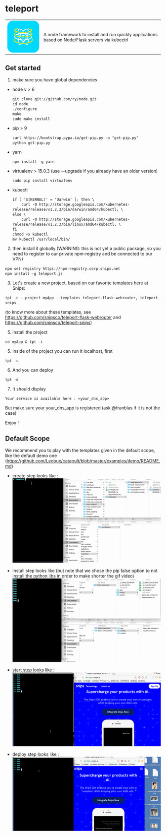 # teleport

<table>
  <td>
    <img src="icon.png" alt="icon" title="made by @cecilesnips"/>
  </td>
  <td>
    A node framework to install and run quickly applications based on Node/Flask servers via kubectrl
  </td>
</table>

## Get started

1. make sure you have global dependencies

  - node v > 6
    ```
    git clone git://github.com/ry/node.git
    cd node
    ./configure
    make
    sudo make install
    ```

  - pip > 9
    ```
    curl https://bootstrap.pypa.io/get-pip.py -o "get-pip.py"
    python get-pip.py
    ```

  - yarn
    ```
    npm install -g yarn
    ```

  - virtualenv > 15.0.3 (use --upgrade if you already have an older version)
    ```
    sudo pip install virtualenv
    ```

  - kubectl
    ```
    if [ '$(KERNEL)' = 'Darwin' ]; then \
  		curl -O http://storage.googleapis.com/kubernetes-release/release/v1.2.3/bin/darwin/amd64/kubectl; \
  	else \
  		curl -O http://storage.googleapis.com/kubernetes-release/release/v1.2.3/bin/linux/amd64/kubectl; \
  	fi
  	chmod +x kubectl
  	mv kubectl /usr/local/bin/
    ```

2. then install it globally (WARNING: this is not yet a public package, so you need
  to register to our private npm-registry and be connected to our VPN)
  ```
  npm set registry https://npm-registry.corp.snips.net
  npm install -g teleport.js
  ```

3. Let's create a new project, based on our favorite templates here at Snips:
  ```
  tpt -c --project myApp --templates teleport-flask-webrouter, teleport-snips
  ```
  (to know more about these templates, see https://github.com/snipsco/teleport-flask-webrouter and https://github.com/snipsco/teleport-snips)

5. install the project
  ```
  cd myApp & tpt -i
  ```

5. Inside of the project you can run it localhost, first
  ```
  tpt -s
  ```

6. And you can deploy
  ```
  tpt -d
  ```

7. It should display
  ```
  Your service is available here : <your_dns_app>
  ```
  But make sure your your_dns_app is registered (ask @franblas if it is not the case)

Enjoy !

## Default Scope

We recommend you to play with the templates given in the default scope, like the default demo one (https://github.com/Ledoux/catapult/blob/master/examples/demo/README.md)

  - create step looks like :
  ![alt text](gifs/teleport-create.gif "Demo Example Create")

  - install step looks like (but note that we chose the pip false option to not
    install the python libs in order to make shorter the gif video)
  ![alt text](gifs/teleport-install.gif "Demo Start")

  - start step looks like :
  ![alt text](gifs/teleport-start.gif "Demo Start")

  - deploy step looks like :
  ![alt text](gifs/teleport-deploy.gif "Demo Deploy")

